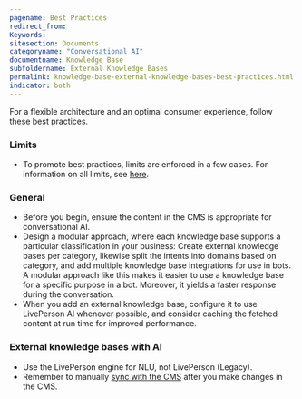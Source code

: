 ```yaml
---
pagename: Best Practices
redirect_from:
Keywords:
sitesection: Documents
categoryname: "Conversational AI"
documentname: Knowledge Base
subfoldername: External Knowledge Bases
permalink: knowledge-base-external-knowledge-bases-best-practices.html
indicator: both
---
```


For a flexible architecture and an optimal consumer experience, follow these best practices.

### Limits

* To promote best practices, limits are enforced in a few cases. For information on all limits, see [here](knowledge-base-limits.html).

### General

* Before you begin, ensure the content in the CMS is appropriate for conversational AI.
* Design a modular approach, where each knowledge base supports a particular classification in your business: Create external knowledge bases per category, likewise split the intents into domains based on category, and add multiple knowledge base integrations for use in bots. A modular approach like this makes it easier to use a knowledge base for a specific purpose in a bot. Moreover, it yields a faster response during the conversation.
* When you add an external knowledge base, configure it to use LivePerson AI whenever possible, and consider caching the fetched content at run time for improved performance.

### External knowledge bases with AI

* Use the LivePerson engine for NLU, not LivePerson (Legacy).
* Remember to manually [sync with the CMS](knowledge-base-external-knowledge-bases-external-kbs-with-liveperson-ai.html#sync-with-the-cms) after you make changes in the CMS.
